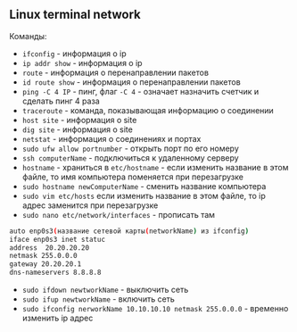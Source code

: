 ## Linux terminal network

Команды:
- `ifconfig` - информация о ip
- `ip addr show` - информация о ip
- `route` - информация о перенаправлении пакетов
- `id route show` - информация о перенаправлении пакетов
- `ping -C 4 IP` - пинг, флаг `-C 4` - означает назначить счетчик и сделать пинг 4 раза
- `traceroute` - команда, показывающая информацию о соединении
- `host site` - информация о site
- `dig site` - информация о site
- `netstat` - информация о соединениях и портах
- `sudo ufw allow portnumber` - открыть порт по его номеру
- `ssh computerName` - подключиться к удаленному серверу
- `hostname` - храниться в `etc/hostname` - если изменить название в этом файле, то имя компьютера поменяется при перезагрузке
- `sudo hostname newComputerName` - сменить название компьютера
- `sudo vim etc/hosts` если изменить название в этом файле, то ip адрес заменится при перезагрузке
- `sudo nano etc/network/interfaces` - прописать там 
```bash
auto enp0s3(название сетевой карты(networkName) из ifconfig)
iface enp0s3 inet statuc
address  20.20.20.20
netmask 255.0.0.0
gateway 20.20.20.1
dns-nameservers 8.8.8.8
```
- `sudo ifdown newtworkName` - выключить сеть
- `sudo ifup newtworkName` - включить сеть
- `sudo ifconfig nerworkName 10.10.10.10 netmask 255.0.0.0` - временно изменить ip адрес